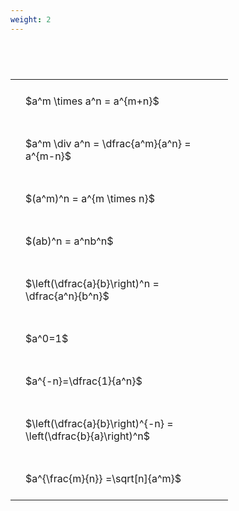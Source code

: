 ```yaml
---
weight: 2
---
```


#  
<br>
<style type="text/css">
#T_4a295 th.col_heading {
  text-align: left;
  font-size: 1em;
}
#T_4a295 td {
  text-align: left;
  font-size: 1em;
  padding: 1.5em;
}
#T_4a295_row0_col0, #T_4a295_row1_col0, #T_4a295_row2_col0, #T_4a295_row3_col0, #T_4a295_row4_col0, #T_4a295_row5_col0, #T_4a295_row6_col0, #T_4a295_row7_col0, #T_4a295_row8_col0 {
  width: 300px;
  white-space: pre-wrap;
}
</style>
<table id="T_4a295">
  <thead>
  </thead>
  <tbody>
    <tr>
      <td id="T_4a295_row0_col0" class="data row0 col0" >$a^m \times a^n = a^{m+n}$</td>
    </tr>
    <tr>
      <td id="T_4a295_row1_col0" class="data row1 col0" >$a^m \div a^n = \dfrac{a^m}{a^n} = a^{m-n}$</td>
    </tr>
    <tr>
      <td id="T_4a295_row2_col0" class="data row2 col0" >$(a^m)^n = a^{m \times n}$</td>
    </tr>
    <tr>
      <td id="T_4a295_row3_col0" class="data row3 col0" >$(ab)^n = a^nb^n$</td>
    </tr>
    <tr>
      <td id="T_4a295_row4_col0" class="data row4 col0" >$\left(\dfrac{a}{b}\right)^n = \dfrac{a^n}{b^n}$</td>
    </tr>
    <tr>
      <td id="T_4a295_row5_col0" class="data row5 col0" >$a^0=1$</td>
    </tr>
    <tr>
      <td id="T_4a295_row6_col0" class="data row6 col0" >$a^{-n}=\dfrac{1}{a^n}$</td>
    </tr>
    <tr>
      <td id="T_4a295_row7_col0" class="data row7 col0" >$\left(\dfrac{a}{b}\right)^{-n} = \left(\dfrac{b}{a}\right)^n$</td>
    </tr>
    <tr>
      <td id="T_4a295_row8_col0" class="data row8 col0" >$a^{\frac{m}{n}} =\sqrt[n]{a^m}$</td>
    </tr>
  </tbody>
</table>
